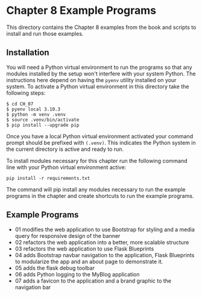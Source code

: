 # Chapter 8 Example Programs

This directory contains the Chapter 8 examples from the book and scripts to install and run those examples.

## Installation

You will need a Python virtual environment to run the programs so that any modules installed by the setup won't interfere with your system Python. The instructions here depend on having the `pyenv` utility installed on your system. To activate a Python virtual environment in this directory take the following steps:

```console
$ cd CH_07
$ pyenv local 3.10.3
$ python -m venv .venv
$ source .venv/bin/activate
$ pip install --upgrade pip
```

Once you have a local Python virtual environment activated your command prompt should be prefixed with `(.venv)`. This indicates the Python system in the current directory is active and ready to run.

To install modules necessary for this chapter run the following command line with your Python virtual environment active:

```console
pip install -r requirements.txt
```

The command will pip install any modules necessary to run the example programs in the chapter and create shortcuts to run the example programs.

## Example Programs

- 01 modifies the web application to use Bootstrap for styling and a media query for responsive design of the banner
- 02 refactors the web application into a better, more scalable structure
- 03 refactors the web application to use Flask Blueprints
- 04 adds Bootstrap navbar navigation to the application, Flask Blueprints to modularize the app and an about page to demonstrate it.
- 05 adds the flask debug toolbar
- 06 adds Python logging to the MyBlog application
- 07 adds a favicon to the application and a brand graphic to the navigation bar
